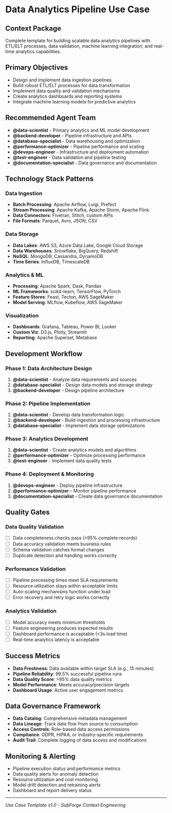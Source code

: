 # Data Analytics Pipeline Use Case

## Context Package
Complete template for building scalable data analytics pipelines with ETL/ELT processes, data validation, machine learning integration, and real-time analytics capabilities.

## Primary Objectives
- Design and implement data ingestion pipelines
- Build robust ETL/ELT processes for data transformation
- Implement data quality and validation mechanisms
- Create analytics dashboards and reporting systems
- Integrate machine learning models for predictive analytics

## Recommended Agent Team
- **@data-scientist** - Primary analytics and ML model development
- **@backend-developer** - Pipeline infrastructure and APIs
- **@database-specialist** - Data warehousing and optimization
- **@performance-optimizer** - Pipeline performance and scaling
- **@devops-engineer** - Infrastructure and deployment automation
- **@test-engineer** - Data validation and pipeline testing
- **@documentation-specialist** - Data governance and documentation

## Technology Stack Patterns

### Data Ingestion
- **Batch Processing**: Apache Airflow, Luigi, Prefect
- **Stream Processing**: Apache Kafka, Apache Storm, Apache Flink
- **Data Connectors**: Fivetran, Stitch, custom APIs
- **File Formats**: Parquet, Avro, JSON, CSV

### Data Storage
- **Data Lakes**: AWS S3, Azure Data Lake, Google Cloud Storage
- **Data Warehouses**: Snowflake, BigQuery, Redshift
- **NoSQL**: MongoDB, Cassandra, DynamoDB
- **Time Series**: InfluxDB, TimescaleDB

### Analytics & ML
- **Processing**: Apache Spark, Dask, Pandas
- **ML Frameworks**: scikit-learn, TensorFlow, PyTorch
- **Feature Stores**: Feast, Tecton, AWS SageMaker
- **Model Serving**: MLflow, Kubeflow, AWS SageMaker

### Visualization
- **Dashboards**: Grafana, Tableau, Power BI, Looker
- **Custom Viz**: D3.js, Plotly, Streamlit
- **Reporting**: Apache Superset, Metabase

## Development Workflow

### Phase 1: Data Architecture Design
1. **@data-scientist** - Analyze data requirements and sources
2. **@database-specialist** - Design data models and storage strategy
3. **@backend-developer** - Design pipeline architecture

### Phase 2: Pipeline Implementation
1. **@data-scientist** - Develop data transformation logic
2. **@backend-developer** - Build ingestion and processing infrastructure
3. **@database-specialist** - Implement data storage optimizations

### Phase 3: Analytics Development
1. **@data-scientist** - Create analytics models and algorithms
2. **@performance-optimizer** - Optimize processing performance
3. **@test-engineer** - Implement data quality tests

### Phase 4: Deployment & Monitoring
1. **@devops-engineer** - Deploy pipeline infrastructure
2. **@performance-optimizer** - Monitor pipeline performance
3. **@documentation-specialist** - Create data governance documentation

## Quality Gates

### Data Quality Validation
- [ ] Data completeness checks pass (>95% complete records)
- [ ] Data accuracy validation meets business rules
- [ ] Schema validation catches format changes
- [ ] Duplicate detection and handling works correctly

### Performance Validation
- [ ] Pipeline processing times meet SLA requirements
- [ ] Resource utilization stays within acceptable limits
- [ ] Auto-scaling mechanisms function under load
- [ ] Error recovery and retry logic works correctly

### Analytics Validation
- [ ] Model accuracy meets minimum thresholds
- [ ] Feature engineering produces expected results
- [ ] Dashboard performance is acceptable (<3s load time)
- [ ] Real-time analytics latency is acceptable

## Success Metrics
- **Data Freshness**: Data available within target SLA (e.g., 15 minutes)
- **Pipeline Reliability**: 99.5% successful pipeline runs
- **Data Quality Score**: >95% data quality metrics
- **Model Performance**: Meets accuracy/precision targets
- **Dashboard Usage**: Active user engagement metrics

## Data Governance Framework
- **Data Catalog**: Comprehensive metadata management
- **Data Lineage**: Track data flow from source to consumption
- **Access Controls**: Role-based data access permissions
- **Compliance**: GDPR, HIPAA, or industry-specific requirements
- **Audit Trail**: Complete logging of data access and modifications

## Monitoring & Alerting
- Pipeline execution status and performance metrics
- Data quality alerts for anomaly detection
- Resource utilization and cost monitoring
- Model drift detection and retraining alerts
- Dashboard and report delivery status

---
*Use Case Template v1.0 - SubForge Context Engineering*